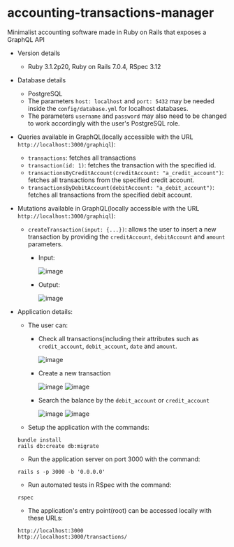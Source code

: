 # accounting-transactions-manager

Minimalist accounting software made in Ruby on Rails that exposes a GraphQL API 
* Version details
  - Ruby 3.1.2p20, Ruby on Rails 7.0.4, RSpec 3.12
  
* Database details
  - PostgreSQL
  - The parameters `host: localhost` and `port: 5432` may be needed inside the `config/database.yml` for localhost databases.
  - The parameters `username` and `password` may also need to be changed to work accordingly with the user's PostgreSQL role.

* Queries available in GraphQL(locally accessible with the URL `http://localhost:3000/graphiql`):
   - `transactions`: fetches all transactions
   - `transaction(id: 1)`: fetches the transaction with the specified id.
   - `transactionsByCreditAccount(creditAccount: "a_credit_account")`: fetches all transactions from the specified credit account.
   - `transactionsByDebitAccount(debitAccount: "a_debit_account")`: fetches all transactions from the specified debit account.   
* Mutations available in GraphQL(locally accessible with the URL `http://localhost:3000/graphiql`):
   - `createTransaction(input: {...})`: allows the user to insert a new transaction by providing the `creditAccount`, `debitAccount` and `amount` parameters.
      - Input:    
     
        ![image](https://user-images.githubusercontent.com/11583245/198905214-0a6614fe-9a5a-4f1e-9a1a-d7b8533b6914.png)
      - Output:
     
        ![image](https://user-images.githubusercontent.com/11583245/198905261-5f14f42f-5008-4d51-a0c1-dd972a4196d4.png)

* Application details:
  - The user can:
    - Check all transactions(including their attributes such as `credit_account`, `debit_account`, `date` and `amount`.
    
      ![image](https://user-images.githubusercontent.com/11583245/198911491-729c5a0d-0081-474d-8c40-d7137320a624.png)

    - Create a new transaction
    
      ![image](https://user-images.githubusercontent.com/11583245/198911598-a83126b1-6ca1-4340-a671-87b47184c9d4.png)
      ![image](https://user-images.githubusercontent.com/11583245/198911636-cff884ec-35a2-4d1f-8418-8ceb8db724d6.png)
    
    - Search the balance by the `debit_account` or `credit_account`
    
      ![image](https://user-images.githubusercontent.com/11583245/198911715-d1fd6ee2-5c2f-40e7-a77c-22a09e4b6b76.png)
      ![image](https://user-images.githubusercontent.com/11583245/198911728-bfb4d0e7-4b9c-4729-8631-aebcb663e180.png)

  - Setup the application with the commands:
  ```
  bundle install
  rails db:create db:migrate
  ```
  - Run the application server on port 3000 with the command:
  ```
  rails s -p 3000 -b '0.0.0.0'
  ```
  - Run automated tests in RSpec with the command:
  ```
  rspec
  ```
  - The application's entry point(root) can be accessed locally with these URLs:
  ```
  http://localhost:3000
  http://localhost:3000/transactions/
  ```
